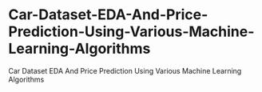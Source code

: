 # Car-Dataset-EDA-And-Price-Prediction-Using-Various-Machine-Learning-Algorithms
Car Dataset EDA And Price Prediction Using Various Machine Learning Algorithms
